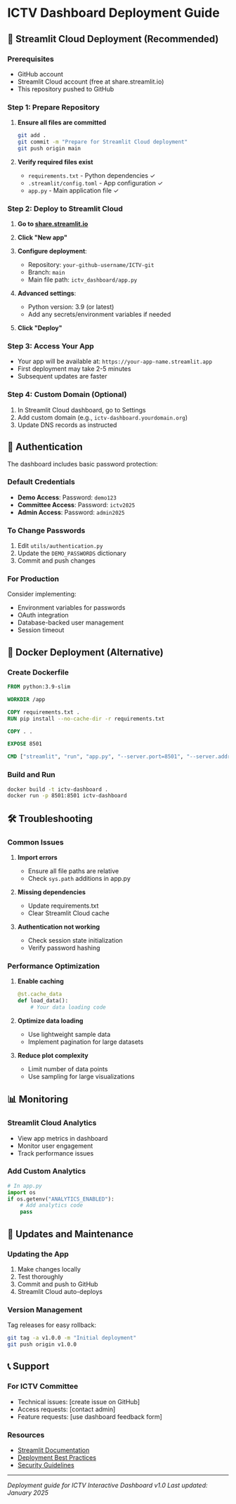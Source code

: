 # ICTV Dashboard Deployment Guide

## 🚀 Streamlit Cloud Deployment (Recommended)

### Prerequisites
- GitHub account
- Streamlit Cloud account (free at share.streamlit.io)
- This repository pushed to GitHub

### Step 1: Prepare Repository

1. **Ensure all files are committed**
   ```bash
   git add .
   git commit -m "Prepare for Streamlit Cloud deployment"
   git push origin main
   ```

2. **Verify required files exist**
   - `requirements.txt` - Python dependencies ✓
   - `.streamlit/config.toml` - App configuration ✓
   - `app.py` - Main application file ✓

### Step 2: Deploy to Streamlit Cloud

1. **Go to [share.streamlit.io](https://share.streamlit.io)**

2. **Click "New app"**

3. **Configure deployment**:
   - Repository: `your-github-username/ICTV-git`
   - Branch: `main`
   - Main file path: `ictv_dashboard/app.py`

4. **Advanced settings**:
   - Python version: 3.9 (or latest)
   - Add any secrets/environment variables if needed

5. **Click "Deploy"**

### Step 3: Access Your App

- Your app will be available at: `https://your-app-name.streamlit.app`
- First deployment may take 2-5 minutes
- Subsequent updates are faster

### Step 4: Custom Domain (Optional)

1. In Streamlit Cloud dashboard, go to Settings
2. Add custom domain (e.g., `ictv-dashboard.yourdomain.org`)
3. Update DNS records as instructed

## 🔐 Authentication

The dashboard includes basic password protection:

### Default Credentials
- **Demo Access**: Password: `demo123`
- **Committee Access**: Password: `ictv2025`
- **Admin Access**: Password: `admin2025`

### To Change Passwords

1. Edit `utils/authentication.py`
2. Update the `DEMO_PASSWORDS` dictionary
3. Commit and push changes

### For Production

Consider implementing:
- Environment variables for passwords
- OAuth integration
- Database-backed user management
- Session timeout

## 🐳 Docker Deployment (Alternative)

### Create Dockerfile

```dockerfile
FROM python:3.9-slim

WORKDIR /app

COPY requirements.txt .
RUN pip install --no-cache-dir -r requirements.txt

COPY . .

EXPOSE 8501

CMD ["streamlit", "run", "app.py", "--server.port=8501", "--server.address=0.0.0.0"]
```

### Build and Run

```bash
docker build -t ictv-dashboard .
docker run -p 8501:8501 ictv-dashboard
```

## 🛠️ Troubleshooting

### Common Issues

1. **Import errors**
   - Ensure all file paths are relative
   - Check `sys.path` additions in app.py

2. **Missing dependencies**
   - Update requirements.txt
   - Clear Streamlit Cloud cache

3. **Authentication not working**
   - Check session state initialization
   - Verify password hashing

### Performance Optimization

1. **Enable caching**
   ```python
   @st.cache_data
   def load_data():
       # Your data loading code
   ```

2. **Optimize data loading**
   - Use lightweight sample data
   - Implement pagination for large datasets

3. **Reduce plot complexity**
   - Limit number of data points
   - Use sampling for large visualizations

## 📊 Monitoring

### Streamlit Cloud Analytics
- View app metrics in dashboard
- Monitor user engagement
- Track performance issues

### Add Custom Analytics
```python
# In app.py
import os
if os.getenv("ANALYTICS_ENABLED"):
    # Add analytics code
    pass
```

## 🔄 Updates and Maintenance

### Updating the App

1. Make changes locally
2. Test thoroughly
3. Commit and push to GitHub
4. Streamlit Cloud auto-deploys

### Version Management

Tag releases for easy rollback:
```bash
git tag -a v1.0.0 -m "Initial deployment"
git push origin v1.0.0
```

## 📞 Support

### For ICTV Committee
- Technical issues: [create issue on GitHub]
- Access requests: [contact admin]
- Feature requests: [use dashboard feedback form]

### Resources
- [Streamlit Documentation](https://docs.streamlit.io)
- [Deployment Best Practices](https://docs.streamlit.io/streamlit-cloud/deploy)
- [Security Guidelines](https://docs.streamlit.io/streamlit-cloud/trust-and-security)

---

*Deployment guide for ICTV Interactive Dashboard v1.0*
*Last updated: January 2025*